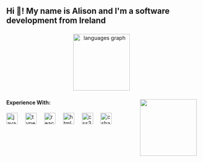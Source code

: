 <h2 align="left">Hi 👋! My name is Alison and I'm a software development from Ireland</h2>

###

<div align="center">
  <img src="https://github-readme-stats.vercel.app/api/top-langs?username=alisontdoyle&locale=en&hide_title=false&layout=compact&card_width=320&langs_count=5&theme=dracula&hide_border=false" height="150" alt="languages graph"  />
</div>

###
<img align="right" height="150" src="https://external-content.duckduckgo.com/iu/?u=https%3A%2F%2Fmedia1.tenor.com%2Fm%2FQIvTzJjDaSAAAAAC%2Fcat-computer.gif&f=1&nofb=1&ipt=88e731f6d87c8ec73064a6e0a4d2af5c46b5dfea621fc5e084f30b08ca0bc073"  />

###

<h4>Experience With:</h4>
<div align="left">
  <img src="https://cdn.jsdelivr.net/gh/devicons/devicon/icons/javascript/javascript-original.svg" height="30" alt="javascript logo"  />
  <img width="12" />
  <img src="https://cdn.jsdelivr.net/gh/devicons/devicon/icons/typescript/typescript-original.svg" height="30" alt="typescript logo"  />
  <img width="12" />
  <img src="https://cdn.jsdelivr.net/gh/devicons/devicon/icons/angular/angular-original.svg" height="30" alt="react logo"  />
  <img width="12" />
  <img src="https://cdn.jsdelivr.net/gh/devicons/devicon/icons/html5/html5-original.svg" height="30" alt="html5 logo"  />
  <img width="12" />
  <img src="https://cdn.jsdelivr.net/gh/devicons/devicon/icons/css3/css3-original.svg" height="30" alt="css3 logo"  />
  <img width="12" />
  <img src="https://cdn.jsdelivr.net/gh/devicons/devicon/icons/csharp/csharp-original.svg" height="30" alt="csharp logo"  />
</div>

###
